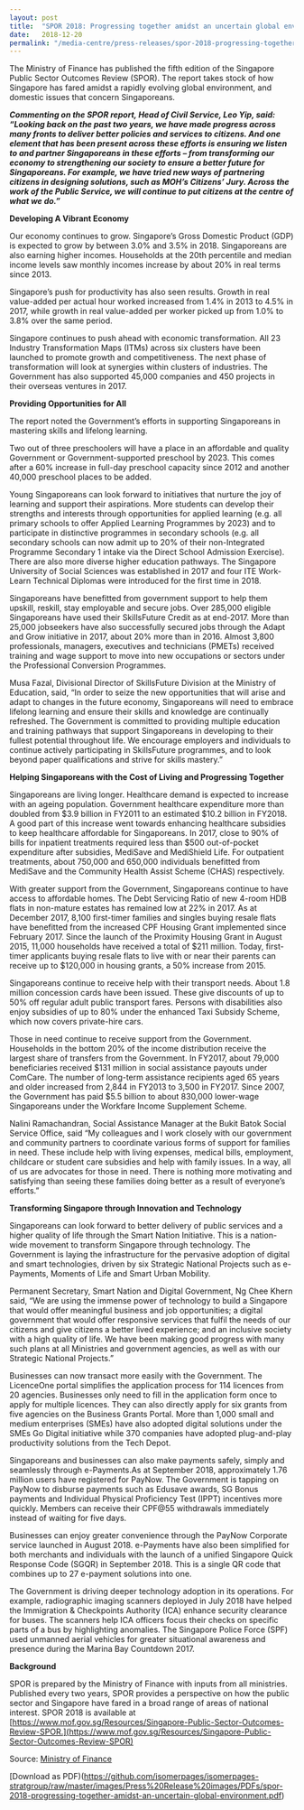 ```yaml
---
layout: post
title:  "SPOR 2018: Progressing together amidst an uncertain global environment"
date:   2018-12-20
permalink: "/media-centre/press-releases/spor-2018-progressing-together-amidst-an-uncertain-global-environment"
---
```


The Ministry of Finance has published the fifth edition of the Singapore Public Sector Outcomes Review (SPOR). The report takes stock of how Singapore has fared amidst a rapidly evolving global environment, and domestic issues that concern Singaporeans.

_**Commenting on the SPOR report, Head of Civil Service, Leo Yip, said: “Looking back on the past two years, we have made progress across many fronts to deliver better policies and services to citizens. And one element that has been present across these efforts is ensuring we listen to and partner Singaporeans in these efforts – from transforming our economy to strengthening our society to ensure a better future for Singaporeans. For example, we have tried new ways of partnering citizens in designing solutions, such as MOH’s Citizens’ Jury. Across the work of the Public Service, we will continue to put citizens at the centre of what we do.”**_

**Developing A Vibrant Economy**

Our economy continues to grow. Singapore’s Gross Domestic Product (GDP) is expected to grow by between 3.0% and 3.5% in 2018. Singaporeans are also earning higher incomes. Households at the 20th percentile and median income levels saw monthly incomes increase by about 20% in real terms since 2013.

Singapore’s push for productivity has also seen results. Growth in real value-added per actual hour worked increased from 1.4% in 2013 to 4.5% in 2017, while growth in real value-added per worker picked up from 1.0% to 3.8% over the same period.

Singapore continues to push ahead with economic transformation. All 23 Industry Transformation Maps (ITMs) across six clusters have been launched to promote growth and competitiveness. The next phase of transformation will look at synergies within clusters of industries. The Government has also supported 45,000 companies and 450 projects in their overseas ventures in 2017.

**Providing Opportunities for All**

The report noted the Government’s efforts in supporting Singaporeans in mastering skills and lifelong learning.

Two out of three preschoolers will have a place in an affordable and quality Government or Government-supported preschool by 2023. This comes after a 60% increase in full-day preschool capacity since 2012 and another 40,000 preschool places to be added.

Young Singaporeans can look forward to initiatives that nurture the joy of learning and support their aspirations. More students can develop their strengths and interests through opportunities for applied learning (e.g. all primary schools to offer Applied Learning Programmes by 2023) and to participate in distinctive programmes in secondary schools (e.g. all secondary schools can now admit up to 20% of their non-Integrated Programme Secondary 1 intake via the Direct School Admission Exercise). There are also more diverse higher education pathways. The Singapore University of Social Sciences was established in 2017 and four ITE Work-Learn Technical Diplomas were introduced for the first time in 2018.

Singaporeans have benefitted from government support to help them upskill, reskill, stay employable and secure jobs. Over 285,000 eligible Singaporeans have used their SkillsFuture Credit as at end-2017. More than 25,000 jobseekers have also successfully secured jobs through the Adapt and Grow initiative in 2017, about 20% more than in 2016. Almost 3,800 professionals, managers, executives and technicians (PMETs) received training and wage support to move into new occupations or sectors under the Professional Conversion Programmes.

Musa Fazal, Divisional Director of SkillsFuture Division at the Ministry of Education, said, “In order to seize the new opportunities that will arise and adapt to changes in the future economy, Singaporeans will need to embrace lifelong learning and ensure their skills and knowledge are continually refreshed. The Government is committed to providing multiple education and training pathways that support Singaporeans in developing to their fullest potential throughout life. We encourage employers and individuals to continue actively participating in SkillsFuture programmes, and to look beyond paper qualifications and strive for skills mastery.”

**Helping Singaporeans with the Cost of Living and Progressing Together**

Singaporeans are living longer. Healthcare demand is expected to increase with an ageing population. Government healthcare expenditure more than doubled from $3.9 billion in FY2011 to an estimated $10.2 billion in FY2018. A good part of this increase went towards enhancing healthcare subsidies to keep healthcare affordable for Singaporeans. In 2017, close to 90% of bills for inpatient treatments required less than $500 out-of-pocket expenditure after subsidies, MediSave and MediShield Life. For outpatient treatments, about 750,000 and 650,000 individuals benefitted from MediSave and the Community Health Assist Scheme (CHAS) respectively.

With greater support from the Government, Singaporeans continue to have access to affordable homes. The Debt Servicing Ratio of new 4-room HDB flats in non-mature estates has remained low at 22% in 2017. As at December 2017, 8,100 first-timer families and singles buying resale flats have benefitted from the increased CPF Housing Grant implemented since February 2017. Since the launch of the Proximity Housing Grant in August 2015, 11,000 households have received a total of $211 million. Today, first-timer applicants buying resale flats to live with or near their parents can receive up to $120,000 in housing grants, a 50% increase from 2015.

Singaporeans continue to receive help with their transport needs. About 1.8 million concession cards have been issued. These give discounts of up to 50% off regular adult public transport fares. Persons with disabilities also enjoy subsidies of up to 80% under the enhanced Taxi Subsidy Scheme, which now covers private-hire cars.

Those in need continue to receive support from the Government. Households in the bottom 20% of the income distribution receive the largest share of transfers from the Government. In FY2017, about 79,000 beneficiaries received $131 million in social assistance payouts under ComCare. The number of long-term assistance recipients aged 65 years and older increased from 2,844 in FY2013 to 3,500 in FY2017. Since 2007, the Government has paid $5.5 billion to about 830,000 lower-wage Singaporeans under the Workfare Income Supplement Scheme.

Nalini Ramachandran, Social Assistance Manager at the Bukit Batok Social Service Office, said “My colleagues and I work closely with our government and community partners to coordinate various forms of support for families in need. These include help with living expenses, medical bills, employment, childcare or student care subsidies and help with family issues. In a way, all of us are advocates for those in need. There is nothing more motivating and satisfying than seeing these families doing better as a result of everyone’s efforts.”

**Transforming Singapore through Innovation and Technology**

Singaporeans can look forward to better delivery of public services and a higher quality of life through the Smart Nation Initiative. This is a nation-wide movement to transform Singapore through technology. The Government is laying the infrastructure for the pervasive adoption of digital and smart technologies, driven by six Strategic National Projects such as e-Payments, Moments of Life and Smart Urban Mobility.

Permanent Secretary, Smart Nation and Digital Government, Ng Chee Khern said, “We are using the immense power of technology to build a Singapore that would offer meaningful business and job opportunities; a digital government that would offer responsive services that fulfil the needs of our citizens and give citizens a better lived experience; and an inclusive society with a high quality of life. We have been making good progress with many such plans at all Ministries and government agencies, as well as with our Strategic National Projects.”

Businesses can now transact more easily with the Government. The LicenceOne portal simplifies the application process for 114 licences from 20 agencies. Businesses only need to fill in the application form once to apply for multiple licences. They can also directly apply for six grants from five agencies on the Business Grants Portal. More than 1,000 small and medium enterprises (SMEs) have also adopted digital solutions under the SMEs Go Digital initiative while 370 companies have adopted plug-and-play productivity solutions from the Tech Depot.

Singaporeans and businesses can also make payments safely, simply and seamlessly through e-Payments.As at September 2018, approximately 1.76 million users have registered for PayNow. The Government is tapping on PayNow to disburse payments such as Edusave awards, SG Bonus payments and Individual Physical Proficiency Test (IPPT) incentives more quickly. Members can receive their CPF@55 withdrawals immediately instead of waiting for five days.

Businesses can enjoy greater convenience through the PayNow Corporate service launched in August 2018. e-Payments have also been simplified for both merchants and individuals with the launch of a unified Singapore Quick Response Code (SGQR) in September 2018. This is a single QR code that combines up to 27 e-payment solutions into one.

The Government is driving deeper technology adoption in its operations. For example, radiographic imaging scanners deployed in July 2018 have helped the Immigration & Checkpoints Authority (ICA) enhance security clearance for buses. The scanners help ICA officers focus their checks on specific parts of a bus by highlighting anomalies. The Singapore Police Force (SPF) used unmanned aerial vehicles for greater situational awareness and presence during the Marina Bay Countdown 2017.

**Background**

SPOR is prepared by the Ministry of Finance with inputs from all ministries. Published every two years, SPOR provides a perspective on how the public sector and Singapore have fared in a broad range of areas of national interest. SPOR 2018 is available at [https://www.mof.gov.sg/Resources/Singapore-Public-Sector-Outcomes-Review-SPOR.](https://www.mof.gov.sg/Resources/Singapore-Public-Sector-Outcomes-Review-SPOR)

Source: [Ministry of Finance](https://www.mof.gov.sg/Newsroom/Press-Releases/spor-2018-progressing-together-amidst-an-uncertain-global-environment)

[Download as PDF)(https://github.com/isomerpages/isomerpages-stratgroup/raw/master/images/Press%20Release%20images/PDFs/spor-2018-progressing-together-amidst-an-uncertain-global-environment.pdf)
